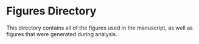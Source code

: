 # Figures Directory

This directory contains all of the figures used in the manuscript, as well as figures that were generated during analysis. 